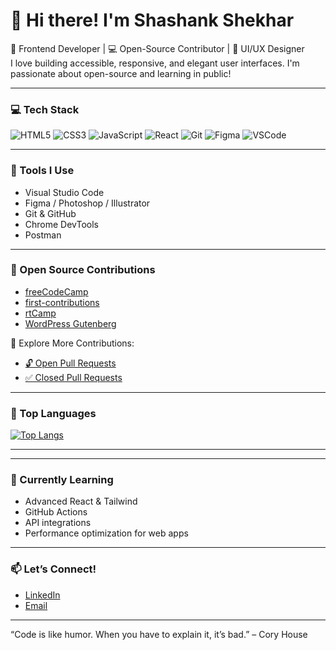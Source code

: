 # 👋 Hi there! I'm Shashank Shekhar

🎨 Frontend Developer | 💻 Open-Source Contributor | 🎯 UI/UX Designer  
I love building accessible, responsive, and elegant user interfaces. I'm passionate about open-source and learning in public!

---

### 💻 Tech Stack
![HTML5](https://img.shields.io/badge/-HTML5-E34F26?style=flat-square&logo=html5&logoColor=white)
![CSS3](https://img.shields.io/badge/-CSS3-1572B6?style=flat-square&logo=css3)
![JavaScript](https://img.shields.io/badge/-JavaScript-F7DF1E?style=flat-square&logo=javascript&logoColor=black)
![React](https://img.shields.io/badge/-React-20232A?style=flat-square&logo=react)
![Git](https://img.shields.io/badge/-Git-F05032?style=flat-square&logo=git&logoColor=white)
![Figma](https://img.shields.io/badge/-Figma-000?style=flat-square&logo=figma)
![VSCode](https://img.shields.io/badge/-VSCode-007ACC?style=flat-square&logo=visual-studio-code)

---

### 🔧 Tools I Use
- Visual Studio Code
- Figma / Photoshop / Illustrator
- Git & GitHub
- Chrome DevTools
- Postman

---

### 🌟 Open Source Contributions  
- [freeCodeCamp](https://github.com/freeCodeCamp/freeCodeCamp/pulls?q=is%3Apr+author%3AShekhar0109)  
- [first-contributions](https://github.com/firstcontributions/first-contributions/pulls?q=is%3Apr+author%3AShekhar0109)  
- [rtCamp](https://github.com/rtlearn/github-timeline-Shekhar0109/pulls)
- [WordPress Gutenberg](https://github.com/WordPress/gutenberg/pull/71426) 

📂 Explore More Contributions:  
- [🔓 Open Pull Requests](https://github.com/pulls?q=is%3Apr+author%3AShekhar0109+is%3Aopen)  
- [✅ Closed Pull Requests](https://github.com/pulls?q=is%3Apr+author%3AShekhar0109+archived%3Afalse+is%3Aclosed)


---

### 🚀 Top Languages

[![Top Langs](https://github-readme-stats.vercel.app/api/top-langs/?username=Shekhar0109&layout=compact&theme=radical)](https://github.com/Shekhar0109)

---


 


---

### 🧠 Currently Learning
- Advanced React & Tailwind
- GitHub Actions
- API integrations
- Performance optimization for web apps

---

### 📫 Let’s Connect!
- [LinkedIn](https://www.linkedin.com/in/shashank-shekhar-b955a5347?utm_source=share&utm_campaign=share_via&utm_content=profile&utm_medium=android_app)   
- [Email](mailto:shekharshashankara@email.com)

---

“Code is like humor. When you have to explain it, it’s bad.” – Cory House
